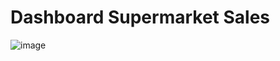 # Dashboard Supermarket Sales

![image](https://github.com/user-attachments/assets/4645ce7b-046d-49f6-b346-57a78eaacd29)

